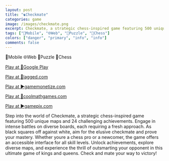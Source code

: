 ```yaml
---
layout: post
title: "♞Checkmate"
categories: game
image: /images/checkmate.png
excerpt: Checkmate, a strategic chess-inspired game featuring 500 unique maps and 24 challenging achievements.
tags: ["📱Mobile", "🌐Web", "🧩Puzzle", "🏁Chess"]
colors: ["danger", "primary", "info", "info"]
comments: false
---
```


<span class="badge badge-danger">📱Mobile</span>
<span class="badge badge-primary">🌐Web</span>
<span class="badge badge-info">🧩Puzzle</span>
<span class="badge badge-info">🏁Chess</span>

<a href="https://play.google.com/store/apps/details?id=com.sublevelgames.checkmate" class="btn btn-primary btn-lg">Play at 📱Google Play</a>

<a href="https://lagged.com/play/6631/" class="btn btn-primary btn-lg">Play at 🎯lagged.com</a>

<a href="https://html5.gamemonetize.co/j13roxrdn6y423o4vzdjudcmapuox7em/" class="btn btn-primary btn-lg">Play at ▶️gamemonetize.com</a>

<a href="https://www.coolmathgames.com/0-checkmate" class="btn btn-primary btn-lg">Play at 🧮coolmathgames.com</a>

<a href="https://www.gamepix.com/play/checkmate" class="btn btn-primary btn-lg">Play at ▶️gamepix.com</a>

Step into the world of Checkmate, a strategic chess-inspired game featuring 500 unique maps and 24 challenging achievements. Engage in intense battles on diverse boards, each requiring a fresh approach. As black squares off against white, aim for the elusive checkmate and prove your mastery. Whether youre a chess pro or a newcomer, the game offers an accessible interface for all skill levels. Unlock achievements, explore diverse maps, and experience the thrill of outsmarting your opponent in this ultimate game of kings and queens. Check and mate your way to victory!
